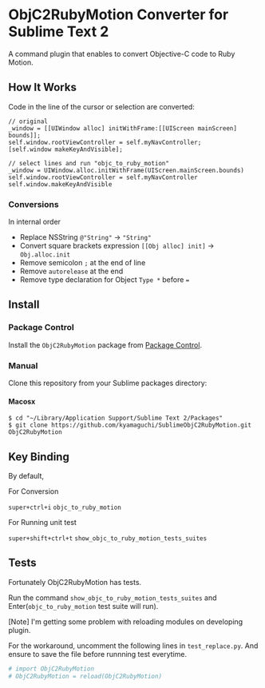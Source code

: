 # ObjC2RubyMotion Converter for Sublime Text 2

A command plugin that enables to convert Objective-C code to Ruby Motion.

## How It Works

Code in the line of the cursor or selection are converted:

```objc
// original
_window = [[UIWindow alloc] initWithFrame:[[UIScreen mainScreen] bounds]];
self.window.rootViewController = self.myNavController;
[self.window makeKeyAndVisible];

// select lines and run "objc_to_ruby_motion"
_window = UIWindow.alloc.initWithFrame(UIScreen.mainScreen.bounds)
self.window.rootViewController = self.myNavController
self.window.makeKeyAndVisible
```

### Conversions

In internal order

* Replace NSString `@"String"` -> `"String"`
* Convert square brackets expression  `[[Obj alloc] init]` -> `Obj.alloc.init`
* Remove semicolon `;` at the end of line
* Remove `autorelease` at the end
* Remove type declaration for Object `Type *` before `=`

## Install

### Package Control
Install the `ObjC2RubyMotion` package from [Package Control](http://wbond.net/sublime_packages/package_control).


### Manual

Clone this repository from your Sublime packages directory:

#### Macosx

```
$ cd "~/Library/Application Support/Sublime Text 2/Packages"
$ git clone https://github.com/kyamaguchi/SublimeObjC2RubyMotion.git ObjC2RubyMotion
```

## Key Binding

By default,

For Conversion

`super+ctrl+i` `objc_to_ruby_motion`

For Running unit test

`super+shift+ctrl+t` `show_objc_to_ruby_motion_tests_suites`

## Tests

Fortunately ObjC2RubyMotion has tests.

Run the command `show_objc_to_ruby_motion_tests_suites`
and Enter(`objc_to_ruby_motion` test suite will run).

[Note] I'm getting some problem with reloading modules on developing plugin.

For the workaround, uncomment the following lines in `test_replace.py`.
And ensure to save the file before runnning test everytime.

```python
# import ObjC2RubyMotion
# ObjC2RubyMotion = reload(ObjC2RubyMotion)
```
